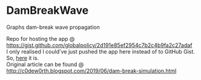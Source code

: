 # DamBreakWave
Graphs dam-break wave propagation
<p>
  
 Repo for hosting the app @ https://gist.github.com/globalpolicy/2d191e85ef2954c7b2c4b9fa2c27adaf
<br>
I only realised I could've just pushed the app here instead of to GitHub Gist.
So, <a href="https://globalpolicy.github.io/DamBreakWave/">here</a> it is.
<br>
Original article can be found @ http://c0dew0rth.blogspot.com/2019/06/dam-break-simulation.html
 
 </p>
